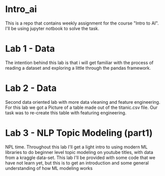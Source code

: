 # Intro_ai

This is a repo that contains weekly assignment for the course "Intro to AI".
I'll be using jupyter notbook to solve the task.

# Lab 1 - Data
The intention behind this lab is that i will get familiar with the process of reading a dataset and
exploring a little through the pandas framework.

# Lab 2 - Data
Second data oriented lab with more data vleaning and feature engineering. 
For this lab we got a Picture of a table made out of the titanic.csv file. Our task was to re-create this table with featuring engineering.

# Lab 3 - NLP Topic Modeling (part1)
NPL time. Throughout this lab I'll get a light intro to using modern ML libraries to do beginner level topic modeling on youtube titles, with data from a kraggle data-set. This lab I'll be provided with some code that we have not learn yet, but this is to get an introduction and some general understanding of how ML modeling works
